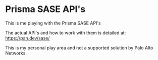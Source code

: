 # Prisma SASE API's

This is me playing with the Prisma SASE API's

The actual API's and how to work with them is detailed at: https://pan.dev/sase/

This is my personal play area and not a supported solution by Palo Alto Networks.

